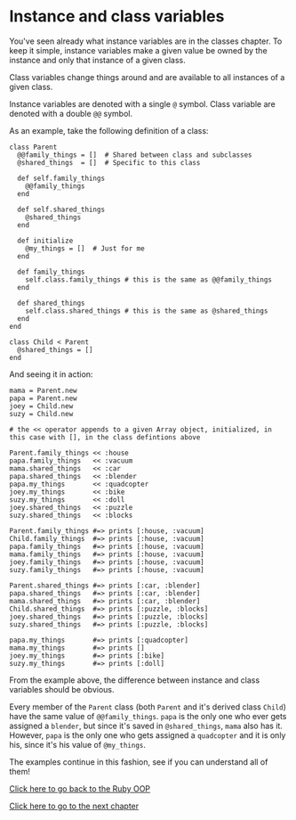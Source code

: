 # Instance and class variables

You've seen already what instance variables are in the classes chapter.
To keep it simple, instance variables make a given value be owned by the instance and only that instance of a given class.

Class variables change things around and are available to all instances of a given class.

Instance variables are denoted with a single `@` symbol.
Class variable are denoted with a double `@@` symbol.

As an example, take the following definition of a class:
```
class Parent
  @@family_things = []  # Shared between class and subclasses
  @shared_things  = []  # Specific to this class

  def self.family_things
    @@family_things
  end

  def self.shared_things
    @shared_things
  end

  def initialize
    @my_things = []  # Just for me
  end

  def family_things
    self.class.family_things # this is the same as @@family_things
  end

  def shared_things
    self.class.shared_things # this is the same as @shared_things
  end
end

class Child < Parent
  @shared_things = []
end
```

And seeing it in action:
```
mama = Parent.new
papa = Parent.new
joey = Child.new
suzy = Child.new

# the << operator appends to a given Array object, initialized, in this case with [], in the class defintions above

Parent.family_things << :house
papa.family_things   << :vacuum
mama.shared_things   << :car
papa.shared_things   << :blender
papa.my_things       << :quadcopter
joey.my_things       << :bike
suzy.my_things       << :doll
joey.shared_things   << :puzzle
suzy.shared_things   << :blocks

Parent.family_things #=> prints [:house, :vacuum]
Child.family_things  #=> prints [:house, :vacuum]
papa.family_things   #=> prints [:house, :vacuum]
mama.family_things   #=> prints [:house, :vacuum]
joey.family_things   #=> prints [:house, :vacuum]
suzy.family_things   #=> prints [:house, :vacuum]

Parent.shared_things #=> prints [:car, :blender]
papa.shared_things   #=> prints [:car, :blender]
mama.shared_things   #=> prints [:car, :blender]
Child.shared_things  #=> prints [:puzzle, :blocks]  
joey.shared_things   #=> prints [:puzzle, :blocks]
suzy.shared_things   #=> prints [:puzzle, :blocks]

papa.my_things       #=> prints [:quadcopter]
mama.my_things       #=> prints []
joey.my_things       #=> prints [:bike]
suzy.my_things       #=> prints [:doll] 
```

From the example above, the difference between instance and class variables should be obvious.

Every member of the `Parent` class (both `Parent` and it's derived class `Child`) have the same value of `@@family_things`.
`papa` is the only one who ever gets assigned a `blender`, but since it's saved in  `@shared_things`, `mama` also has it.
However, `papa` is the only one who gets assigned a `quadcopter` and it is only his, since it's his value of `@my_things`.

The examples continue in this fashion, see if you can understand all of them!

[Click here to go back to the Ruby OOP](../)

[Click here to go to the next chapter](../attribute_accessors/)
